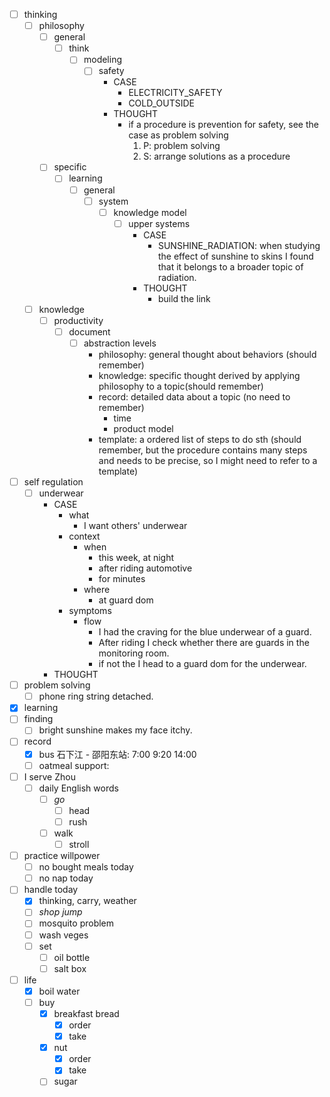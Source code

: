 - [ ] thinking
    - [ ] philosophy
        - [ ] general
            - [ ] think
                - [ ] modeling
                    - [ ] safety
                        - CASE
                            - ELECTRICITY_SAFETY
                            - COLD_OUTSIDE
                        - THOUGHT
                            - if a procedure is prevention for safety, see the case as problem solving
                                1. P: problem solving
                                2. S: arrange solutions as a procedure
        - [ ] specific
            - [ ] learning
                - [ ] general
                    - [ ] system
                        - [ ] knowledge model
                            - [ ] upper systems
                                - CASE
                                    - SUNSHINE_RADIATION: when studying the effect of sunshine to skins I found that it belongs to a broader topic of radiation.
                                - THOUGHT
                                    - build the link
    - [ ] knowledge
        - [ ] productivity
            - [ ] document
                - [ ] abstraction levels
                    - philosophy: general thought about behaviors (should remember)
                    - knowledge: specific thought derived by applying philosophy to a topic(should remember)
                    - record: detailed data about a topic (no need to remember)
                        - time
                        - product model
                    - template: a ordered list of steps to do sth (should remember, but the procedure contains many steps and needs to be precise, so I might need to refer to a template)
- [ ] self regulation
    - [ ] underwear
        - CASE
            - what
                - I want others' underwear
            - context
                - when
                    - this week, at night
                    - after riding automotive
                    - for minutes
                - where
                    - at guard dom
            - symptoms
                - flow
                    - I had the craving for the blue underwear of a guard.
                    - After riding I check whether there are guards in the monitoring room.
                    - if not the I head to a guard dom for the underwear.
        - THOUGHT
- [ ] problem solving
    - [ ] phone ring string detached. 
- [x] learning
- [ ] finding
    - [ ] bright sunshine makes my face itchy.
- [ ] record
    - [x] bus 石下江 - 邵阳东站: 7:00 9:20 14:00
    - [ ] oatmeal support:
- [ ] I serve Zhou
    - [ ] daily English words
        - [ ] *go*
            - [ ] head
            - [ ] rush
        - [ ] walk
            - [ ] stroll
- [ ] practice willpower
    - [ ] no bought meals today
    - [ ] no nap today
- [ ] handle today
    - [x] thinking, carry, weather
    - [ ] *shop jump*
    - [ ] mosquito problem
    - [ ] wash veges
    - [ ] set
        - [ ] oil bottle
        - [ ] salt box
- [ ] life
    - [x] boil water
    - [ ] buy
        - [x] breakfast bread
            - [x] order
            - [x] take
        - [x] nut
            - [x] order
            - [x] take
        - [ ] sugar